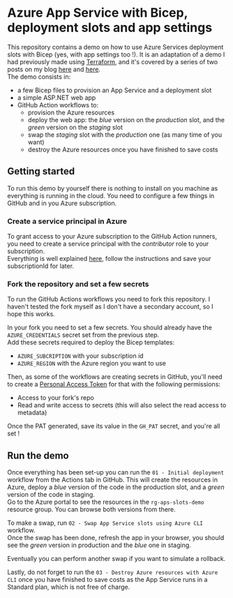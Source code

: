 # Azure App Service with Bicep, deployment slots and app settings

This repository contains a demo on how to use Azure Services deployment slots with Bicep (yes, with app settings too !). It is an adaptation of a demo I had previously made using [Terraform](https://github.com/xaviermignot/terraform-app-service-slots), and it's covered by a series of two posts on my blog [here](https://blog.xmi.fr/posts/app-service-bicep-github-actions/) and [here](https://blog.xmi.fr/posts/bicep-app-service-slots/).  
The demo consists in:
- a few Bicep files to provision an App Service and a deployment slot
- a simple ASP.NET web app
- GitHub Action workflows to:
  - provision the Azure resources
  - deploy the web app: the _blue_ version on the _production_ slot, and the _green_ version on the _staging_ slot
  - swap the _staging_ slot with the _production_ one (as many time of you want)
  - destroy the Azure resources once you have finished to save costs

## Getting started

To run this demo by yourself there is nothing to install on you machine as everything is running in the cloud. You need to configure a few things in GitHub and in you Azure subscription.  

### Create a service principal in Azure
To grant access to your Azure subscription to the GitHub Action runners, you need to create a service principal with the _contributor_ role to your subscription.  
Everything is well explained [here](https://learn.microsoft.com/en-us/azure/developer/github/connect-from-azure?tabs=azure-cli%2Clinux#create-an-azure-active-directory-application-and-service-principal), follow the instructions and save your subscriptionId for later.

### Fork the repository and set a few secrets
To run the GitHub Actions workflows you need to fork this repository. I haven't tested the fork myself as I don't have a secondary account, so I hope this works.  

In your fork you need to set a few secrets. You should already have the `AZURE_CREDENTIALS` secret set from the previous step.  
Add these secrets required to deploy the Bicep templates:
- `AZURE_SUBCRIPTION` with your subscription id
- `AZURE_REGION` with the Azure region you want to use

Then, as some of the workflows are creating secrets in GitHub, you'll need to create a [Personal Access Token](https://docs.github.com/en/authentication/keeping-your-account-and-data-secure/creating-a-personal-access-token) for that with the following permissions:
- Access to your fork's repo
- Read and write access to secrets (this will also select the read access to metadata)

Once the PAT generated, save its value in the `GH_PAT` secret, and you're all set !

## Run the demo

Once everything has been set-up you can run the `01 - Initial deployment` workflow from the Actions tab in GitHub. This will create the resources in Azure, deploy a _blue_ version of the code in the production slot, and a _green_ version of the code in staging.  
Go to the Azure portal to see the resources in the `rg-aps-slots-demo` resource group. You can browse both versions from there.

To make a swap, run `02 - Swap App Service slots using Azure CLI` workflow.  
Once the swap has been done, refresh the app in your browser, you should see the _green_ version in production and the _blue_ one in staging.

Eventually you can perform another swap if you want to simulate a rollback.  

Lastly, do not forget to run the `03 - Destroy Azure resources with Azure CLI` once you have finished to save costs as the App Service runs in a Standard plan, which is not free of charge.
